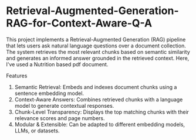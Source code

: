# Retrieval-Augmented-Generation-RAG-for-Context-Aware-Q-A

This project implements a Retrieval-Augmented Generation (RAG) pipeline that lets users ask natural language questions over a document collection. The system retrieves the most relevant chunks based on semantic similarity and generates an informed answer grounded in the retrieved context. Here, I've used a Nutrition based pdf document.


Features
1. Semantic Retrieval: Embeds and indexes document chunks using a sentence embedding model.
2. Context-Aware Answers: Combines retrieved chunks with a language model to generate contextual responses.
3. Chunk-Level Transparency: Displays the top matching chunks with their relevance scores and page numbers.
4. Modular & Extensible: Can be adapted to different embedding models, LLMs, or datasets.
